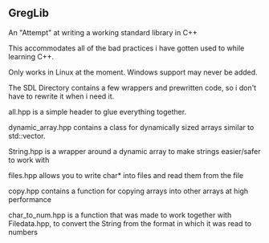 ##        GregLib      ##

An "Attempt" at writing a working standard library in C++

This accommodates all of the bad practices i have gotten used to while learning C++.

Only works in Linux at the moment. Windows support may never be added.

The SDL Directory contains a few wrappers and prewritten code, so i don't have to rewrite it when i need it.

all.hpp is a simple header to glue everything together.

dynamic_array.hpp contains a class for dynamically sized arrays similar to std::vector.

String.hpp is a wrapper around a dynamic array to make strings easier/safer to work with

files.hpp allows you to write char* into files and read them from the file

copy.hpp contains a function for copying arrays into other arrays at high performance

char_to_num.hpp is a function that was made to work together with Filedata.hpp, to convert the String from the format in which it was read to numbers


